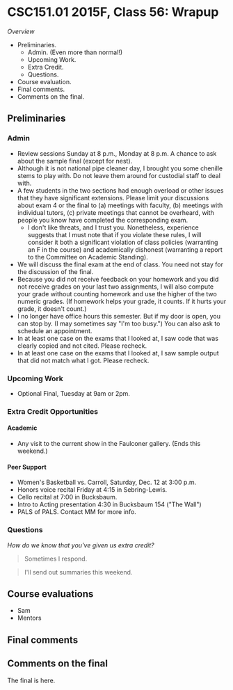 CSC151.01 2015F, Class 56: Wrapup
=================================

_Overview_

* Preliminaries.
    * Admin.  (Even more than normal!)
    * Upcoming Work.
    * Extra Credit.
    * Questions.
* Course evaluation.
* Final comments.
* Comments on the final.

Preliminaries
-------------

### Admin

* Review sessions Sunday at 8 p.m., Monday at 8 p.m.  A chance to ask about 
  the sample final (except for nest).
* Although it is not national pipe cleaner day, I brought you some
  chenille stems to play with.  Do not leave them around for custodial
  staff to deal with.
* A few students in the two sections had enough overload or other issues that
  they have significant extensions.  Please limit your discussions about 
  exam 4 or the final to (a) meetings with faculty, (b) meetings with
  individual tutors, (c) private meetings that cannot be overheard, with
  people you know have completed the corresponding exam.
    * I don't like threats, and I trust you.  Nonetheless, experience 
      suggests that I must note that if you violate these rules, I
      will consider it both a significant violation of class policies
      (warranting an F in the course) and academically dishonest
      (warranting a report to the Committee on Academic Standing).
* We will discuss the final exam at the end of class.  You need not stay
  for the discussion of the final.
* Because you did not receive feedback on your homework and you did not
  receive grades on your last two assignments, I will also compute your
  grade without counting homework and use the higher of the two numeric
  grades.  (If homework helps your grade, it counts.  If it hurts your
  grade, it doesn't count.)
* I no longer have office hours this semester.  But if my door is open,
  you can stop by.  (I may sometimes say "I'm too busy.")  You can also
  ask to schedule an appointment.
* In at least one case on the exams that I looked at, I saw code that was
  clearly copied and not cited.  Please recheck.
* In at least one case on the exams that I looked at, I saw sample output
  that did not match what I got.  Please recheck.

### Upcoming Work

* Optional Final, Tuesday at 9am or 2pm.

### Extra Credit Opportunities

#### Academic

* Any visit to the current show in the Faulconer gallery.  (Ends this
  weekend.)

#### Peer Support

* Women's Basketball vs. Carroll, Saturday, Dec. 12 at 3:00 p.m.
* Honors voice recital Friday at 4:15 in Sebring-Lewis.
* Cello recital at 7:00 in Bucksbaum.
* Intro to Acting presentation 4:30 in Bucksbaum 154 ("The Wall")
* PALS of PALS.  Contact MM for more info.

### Questions

_How do we know that you've given us extra credit?_

> Sometimes I respond.

> I'll send out summaries this weekend.

Course evaluations
------------------

* Sam
* Mentors

Final comments
--------------

Comments on the final
---------------------

The final is here.
